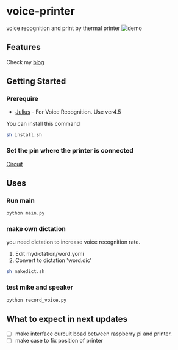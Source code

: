 # voice-printer
voice recognition and print by thermal printer
![demo](https://user-images.githubusercontent.com/319850/81499823-2dc38b00-9309-11ea-9465-19f0f2a2a8d5.gif)

## Features
Check my [blog](https://idis.dev/blog/voice-printer/)

## Getting Started

### Prerequire

* [Julius](https://julius.osdn.jp/en_index.php) - For Voice Recognition. Use ver4.5

You can install this command
```bash
sh install.sh
```

### Set the pin where the printer is connected
[Circuit](https://easyeda.com/minmax/voice-printer)


## Uses

### Run main
```bash
python main.py
```

### make own dictation
you need dictation to increase voice recognition rate.
1. Edit mydictation/word.yomi
2. Convert to dictation 'word.dic'
```bash
sh makedict.sh
```

### test mike and speaker
```bash
python record_voice.py
```

## What to expect in next updates

- [ ] make interface curcuit boad between raspberry pi and printer.
- [ ] make case to fix position of printer
